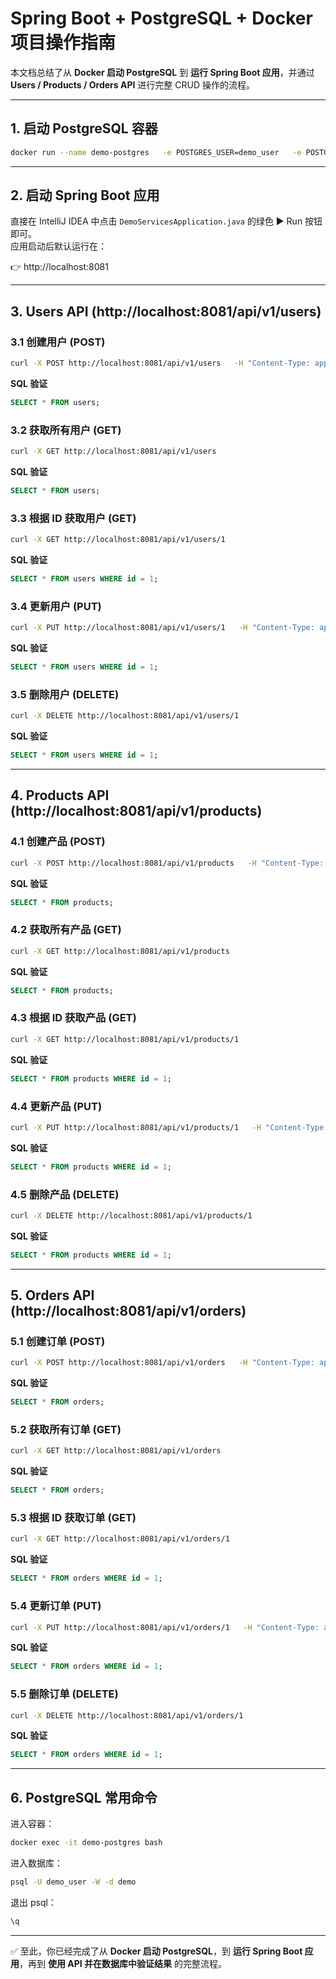 # Spring Boot + PostgreSQL + Docker 项目操作指南

本文档总结了从 **Docker 启动 PostgreSQL** 到 **运行 Spring Boot 应用**，并通过 **Users / Products / Orders API** 进行完整 CRUD 操作的流程。

---

## 1. 启动 PostgreSQL 容器

```bash
docker run --name demo-postgres   -e POSTGRES_USER=demo_user   -e POSTGRES_PASSWORD=demo_pass   -e POSTGRES_DB=demo   -p 5432:5432   -d postgres:16
```

---

## 2. 启动 Spring Boot 应用

直接在 IntelliJ IDEA 中点击 `DemoServicesApplication.java` 的绿色 ▶️ Run 按钮即可。  
应用启动后默认运行在：

👉 http://localhost:8081

---

## 3. Users API (http://localhost:8081/api/v1/users)

### 3.1 创建用户 (POST)
```bash
curl -X POST http://localhost:8081/api/v1/users   -H "Content-Type: application/json"   -d '{"name":"Alice","email":"alice@test.com","phone":"123456","status":"ACTIVE"}'
```
**SQL 验证**
```sql
SELECT * FROM users;
```

### 3.2 获取所有用户 (GET)
```bash
curl -X GET http://localhost:8081/api/v1/users
```
**SQL 验证**
```sql
SELECT * FROM users;
```

### 3.3 根据 ID 获取用户 (GET)
```bash
curl -X GET http://localhost:8081/api/v1/users/1
```
**SQL 验证**
```sql
SELECT * FROM users WHERE id = 1;
```

### 3.4 更新用户 (PUT)
```bash
curl -X PUT http://localhost:8081/api/v1/users/1   -H "Content-Type: application/json"   -d '{"name":"Alice Updated","email":"alice.new@test.com","phone":"999999","status":"ACTIVE"}'
```
**SQL 验证**
```sql
SELECT * FROM users WHERE id = 1;
```

### 3.5 删除用户 (DELETE)
```bash
curl -X DELETE http://localhost:8081/api/v1/users/1
```
**SQL 验证**
```sql
SELECT * FROM users WHERE id = 1;
```

---

## 4. Products API (http://localhost:8081/api/v1/products)

### 4.1 创建产品 (POST)
```bash
curl -X POST http://localhost:8081/api/v1/products   -H "Content-Type: application/json"   -d '{"name":"iPhone 16","description":"New Apple Phone","price":999.99,"status":"ACTIVE"}'
```
**SQL 验证**
```sql
SELECT * FROM products;
```

### 4.2 获取所有产品 (GET)
```bash
curl -X GET http://localhost:8081/api/v1/products
```
**SQL 验证**
```sql
SELECT * FROM products;
```

### 4.3 根据 ID 获取产品 (GET)
```bash
curl -X GET http://localhost:8081/api/v1/products/1
```
**SQL 验证**
```sql
SELECT * FROM products WHERE id = 1;
```

### 4.4 更新产品 (PUT)
```bash
curl -X PUT http://localhost:8081/api/v1/products/1   -H "Content-Type: application/json"   -d '{"name":"iPhone 16 Pro","description":"Updated Apple Phone","price":1099.99,"status":"ACTIVE"}'
```
**SQL 验证**
```sql
SELECT * FROM products WHERE id = 1;
```

### 4.5 删除产品 (DELETE)
```bash
curl -X DELETE http://localhost:8081/api/v1/products/1
```
**SQL 验证**
```sql
SELECT * FROM products WHERE id = 1;
```

---

## 5. Orders API (http://localhost:8081/api/v1/orders)

### 5.1 创建订单 (POST)
```bash
curl -X POST http://localhost:8081/api/v1/orders   -H "Content-Type: application/json"   -d '{"userId":2,"productId":1,"quantity":2}'
```
**SQL 验证**
```sql
SELECT * FROM orders;
```

### 5.2 获取所有订单 (GET)
```bash
curl -X GET http://localhost:8081/api/v1/orders
```
**SQL 验证**
```sql
SELECT * FROM orders;
```

### 5.3 根据 ID 获取订单 (GET)
```bash
curl -X GET http://localhost:8081/api/v1/orders/1
```
**SQL 验证**
```sql
SELECT * FROM orders WHERE id = 1;
```

### 5.4 更新订单 (PUT)
```bash
curl -X PUT http://localhost:8081/api/v1/orders/1   -H "Content-Type: application/json"   -d '{"userId":2,"productId":1,"quantity":5}'
```
**SQL 验证**
```sql
SELECT * FROM orders WHERE id = 1;
```

### 5.5 删除订单 (DELETE)
```bash
curl -X DELETE http://localhost:8081/api/v1/orders/1
```
**SQL 验证**
```sql
SELECT * FROM orders WHERE id = 1;
```

---

## 6. PostgreSQL 常用命令

进入容器：
```bash
docker exec -it demo-postgres bash
```

进入数据库：
```bash
psql -U demo_user -W -d demo
```

退出 psql：
```sql
\q
```

---

✅ 至此，你已经完成了从 **Docker 启动 PostgreSQL**，到 **运行 Spring Boot 应用**，再到 **使用 API 并在数据库中验证结果** 的完整流程。
